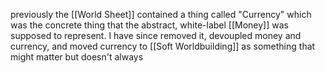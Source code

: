 previously the [[World Sheet]] contained a thing called "Currency" which was the concrete thing that the abstract, white-label [[Money]] was supposed to represent. I have since removed it, devoupled money and currency, and moved currency to [[Soft Worldbuilding]] as something that might matter but doesn't always